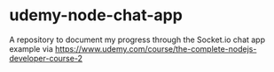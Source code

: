 # udemy-node-chat-app
A repository to document my progress through the Socket.io chat app example via https://www.udemy.com/course/the-complete-nodejs-developer-course-2
